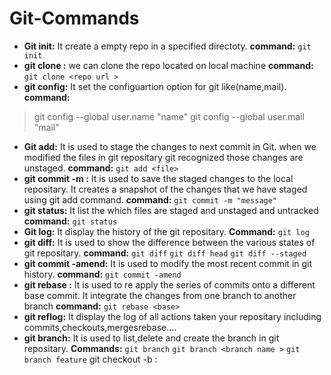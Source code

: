 # Git-Commands
- **Git init:** It create a empty repo in a specified directoty.
**command:**
`git init`
- **git clone :** we can clone the repo located on local machine
**command:**
`git clone <repo url >`
- **git config:** It set the configuartion option for git like(name,mail). 
**command:**
> git config --global user.name "name"
> git config --global user.mail "mail"
- **Git add:** It is used to stage the changes to next commit in Git. when we modified the files in git repositary git recognized those changes are unstaged.
**command:**
`git add <file>`
- **git commit -m :** It is used to save the staged changes to the local repositary. It creates a snapshot of the changes that we have staged using git add command.
**command:**
`git commit -m "message"`
- **git status:** It list the which files are staged and unstaged and untracked 
**command:**
`git status`
- **Git log:** It display the history of the git repositary. 
**Command:**
`git log`
- **git diff:** It is used to show the difference between the various states of git repositary.
**command:**
`git diff`
`git diff head`
`git diff --staged`
- **git commit -amend:** It is used to modify the most recent commit in git history.
**command:**
`git commit -amend`
- **git rebase <base>:** It is used to re apply the series of commits onto a different base commit. It integrate the changes from one branch to another branch
**command:**
`git rebase <base>`
- **git reflog:** It display the log of all actions taken your repositary including commits,checkouts,mergesrebase....
- **git branch:** It is used to list,delete and create the branch in git repositary.
**Commands:**
`git branch`
`git branch <branch name >`
`git branch feature`
git checkout -b <branch name>:














